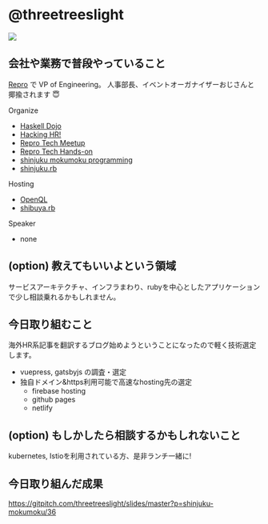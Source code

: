 # @threetreeslight

![](https://avatars3.githubusercontent.com/u/1057490?s=100&v=4)

## 会社や業務で普段やっていること

[Repro](https://repro.io) で VP of Engineering。
人事部長、イベントオーガナイザーおじさんと揶揄されます :innocent:

Organize

- [Haskell Dojo](https://shinjukuhs.connpass.com/)
- [Hacking HR!](https://hacking-hr.connpass.com/)
- [Repro Tech Meetup](https://repro-tech.connpass.com/)
- [Repro Tech Hands-on](https://repro-tech.connpass.com/)
- [shinjuku mokumoku programming](https://shinjuku-mokumoku.connpass.com/)
- [shinjuku.rb](https://shinjukurb.connpass.com/)

Hosting

- [OpenQL](https://openql.connpass.com/)
- [shibuya.rb](https://shibuyarb.doorkeeper.jp/)

Speaker

- none

## (option) 教えてもいいよという領域

サービスアーキテクチャ、インフラまわり、rubyを中心としたアプリケーションで少し相談乗れるかもしれません。

## 今日取り組むこと

海外HR系記事を翻訳するブログ始めようということになったので軽く技術選定します。

- vuepress, gatsbyjs の調査・選定
- 独自ドメイン&https利用可能で高速なhosting先の選定
  - firebase hosting
  - github pages
  - netlify


## (option) もしかしたら相談するかもしれないこと

kubernetes, Istioを利用されている方、是非ランチ一緒に!

## 今日取り組んだ成果

https://gitpitch.com/threetreeslight/slides/master?p=shinjuku-mokumoku/36
